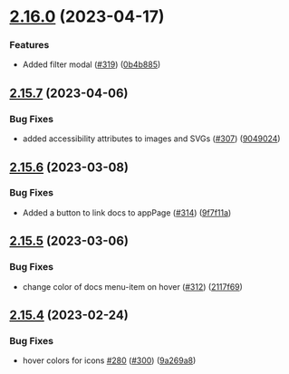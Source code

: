 # [2.16.0](https://github.com/EddieHubCommunity/good-first-issue-finder/compare/v2.15.7...v2.16.0) (2023-04-17)


### Features

* Added filter modal ([#319](https://github.com/EddieHubCommunity/good-first-issue-finder/issues/319)) ([0b4b885](https://github.com/EddieHubCommunity/good-first-issue-finder/commit/0b4b885e943ff98229160fb5fc06143d66d91c57))



## [2.15.7](https://github.com/EddieHubCommunity/good-first-issue-finder/compare/v2.15.6...v2.15.7) (2023-04-06)


### Bug Fixes

* added accessibility attributes to images and SVGs ([#307](https://github.com/EddieHubCommunity/good-first-issue-finder/issues/307)) ([9049024](https://github.com/EddieHubCommunity/good-first-issue-finder/commit/904902408d6bd1480f6c3d4c436cccd715840267))



## [2.15.6](https://github.com/EddieHubCommunity/good-first-issue-finder/compare/v2.15.5...v2.15.6) (2023-03-08)


### Bug Fixes

* Added a button to link docs to appPage ([#314](https://github.com/EddieHubCommunity/good-first-issue-finder/issues/314)) ([9f7f11a](https://github.com/EddieHubCommunity/good-first-issue-finder/commit/9f7f11a8ecc938ef88808b282aa30bb192694ef1))



## [2.15.5](https://github.com/EddieHubCommunity/good-first-issue-finder/compare/v2.15.4...v2.15.5) (2023-03-06)


### Bug Fixes

* change color of docs menu-item on hover ([#312](https://github.com/EddieHubCommunity/good-first-issue-finder/issues/312)) ([2117f69](https://github.com/EddieHubCommunity/good-first-issue-finder/commit/2117f69e2fc1bd7b0961cc02d51a3666ba9e75df))



## [2.15.4](https://github.com/EddieHubCommunity/good-first-issue-finder/compare/v2.15.3...v2.15.4) (2023-02-24)


### Bug Fixes

* hover colors for icons [#280](https://github.com/EddieHubCommunity/good-first-issue-finder/issues/280) ([#300](https://github.com/EddieHubCommunity/good-first-issue-finder/issues/300)) ([9a269a8](https://github.com/EddieHubCommunity/good-first-issue-finder/commit/9a269a821b163089d4430c355d0579df424fd403))



